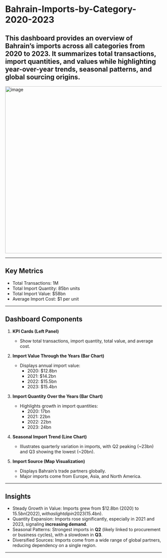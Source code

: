# Bahrain-Imports-by-Category-2020-2023
This dashboard provides an overview of Bahrain’s imports across all categories from 2020 to 2023. It summarizes total transactions, import quantities, and values while highlighting year-over-year trends, seasonal patterns, and global sourcing origins.  
---
<img width="962" height="537" alt="image" src="https://github.com/user-attachments/assets/2a5e49f9-311b-46cb-9f78-efbb7646ee1d" />

---

## Key Metrics  
- Total Transactions: 1M  
- Total Import Quantity: 85bn units  
- Total Import Value: $58bn  
- Average Import Cost: $1 per unit  

---

## Dashboard Components  
1. **KPI Cards (Left Panel)**  
   - Show total transactions, import quantity, total value, and average cost.  

2. **Import Value Through the Years (Bar Chart)**  
   - Displays annual import value:  
     - 2020: $12.8bn  
     - 2021: $14.2bn  
     - 2022: $15.5bn  
     - 2023: $15.4bn  

3. **Import Quantity Over the Years (Bar Chart)**  
   - Highlights growth in import quantities:  
     - 2020: 17bn  
     - 2021: 22bn  
     - 2022: 22bn  
     - 2023: 24bn  

4. **Seasonal Import Trend (Line Chart)**  
   - Illustrates quarterly variation in imports, with Q2 peaking (~23bn) and Q3 showing the lowest (~20bn).  

5. **Import Source (Map Visualization)**  
   - Displays Bahrain’s trade partners globally.  
   - Major imports come from Europe, Asia, and North America.  

---

## Insights  
- Steady Growth in Value: Imports grew from $12.8bn (2020) to $15.5bn (2022), with a slight dip in 2023 ($15.4bn).  
- Quantity Expansion: Imports rose significantly, especially in 2021 and 2023, signaling **increasing demand**.  
- Seasonal Patterns: Strongest imports in **Q2** (likely linked to procurement or business cycles), with a slowdown in **Q3**.  
- Diversified Sources: Imports come from a wide range of global partners, reducing dependency on a single region.  

---

